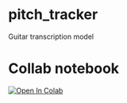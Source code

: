 # pitch_tracker
Guitar transcription model

# Collab notebook
[![Open In Colab](https://colab.research.google.com/assets/colab-badge.svg)](https://colab.research.google.com/drive/1dHgDQCeWLotNnKs6G9wBk-5UeKnz1tO2?usp=sharing)